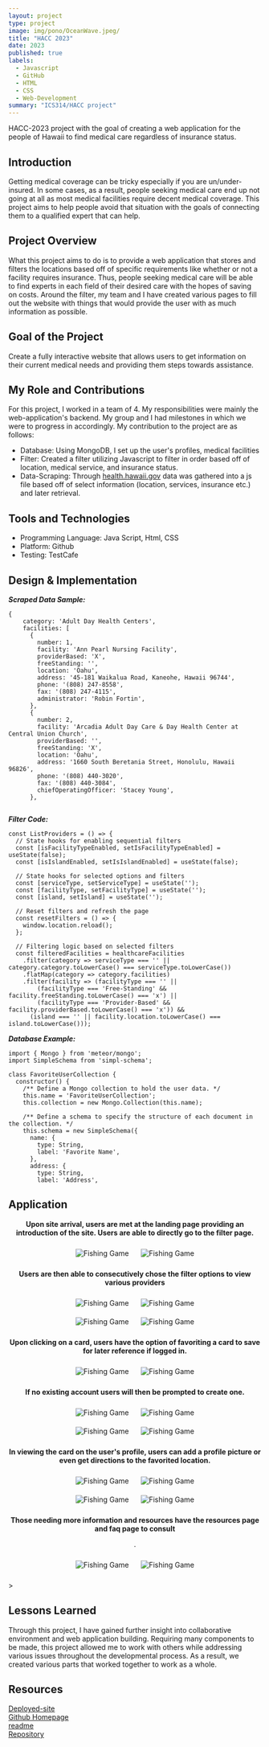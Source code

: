 ```yaml
---
layout: project
type: project
image: img/pono/OceanWave.jpeg/  
title: "HACC 2023"
date: 2023
published: true
labels:
  - Javascript
  - GitHub
  - HTML
  - CSS
  - Web-Development
summary: "ICS314/HACC project"
---
```


<!-- Brief project summary -->
HACC-2023 project with the goal of creating a web application for the people of Hawaii to find medical care regardless of insurance status. 

## Introduction

Getting medical coverage can be tricky especially if you are un/under-insured. In some cases, as a result, people seeking medical care end up not going at all as most medical facilities require decent medical coverage. This project aims to help people avoid that situation with the goals of connecting them to a qualified expert that can help.


## Project Overview

What this project aims to do is to provide a web application that stores and filters the locations based off of specific requirements like whether or not a facility requires insurance. Thus, people seeking medical care will be able to find experts in each field of their desired care with the hopes of saving on costs. Around the filter, my team and I have created various pages to fill out the website with things that would provide the user with as much information as possible. 

## Goal of the Project

Create a fully interactive website that allows users to get information on their current medical needs and providing them steps towards assistance. 

## My Role and Contributions

For this project, I worked in a team of 4. My responsibilities were mainly the web-application's backend. My group and I had milestones in which we were to progress in accordingly. My contribution to the project are as follows: 
- Database: Using MongoDB, I set up the user's profiles, medical facilities
- Filter: Created a filter utilizing Javascript to filter in order based off of location, medical service, and insurance status.
- Data-Scraping: Through [health.hawaii.gov](https://health.hawaii.gov/ohca/medicare-facilities/) data was gathered into a js file based off of select information (location, services, insurance etc.) and later retrieval.


## Tools and Technologies
- Programming Language: Java Script, Html, CSS
- Platform: Github
- Testing: TestCafe



## Design & Implementation
***Scraped Data Sample:***

```
{
    category: 'Adult Day Health Centers',
    facilities: [
      {
        number: 1,
        facility: 'Ann Pearl Nursing Facility',
        providerBased: 'X',
        freeStanding: '',
        location: 'Oahu',
        address: '45-181 Waikalua Road, Kaneohe, Hawaii 96744',
        phone: '(808) 247-8558',
        fax: '(808) 247-4115',
        administrator: 'Robin Fortin',
      },
      {
        number: 2,
        facility: 'Arcadia Adult Day Care & Day Health Center at Central Union Church',
        providerBased: '',
        freeStanding: 'X',
        location: 'Oahu',
        address: '1660 South Beretania Street, Honolulu, Hawaii 96826',
        phone: '(808) 440-3020',
        fax: '(808) 440-3084',
        chiefOperatingOfficer: 'Stacey Young',
      },  
      
```

***Filter Code:*** 

```
const ListProviders = () => {
  // State hooks for enabling sequential filters
  const [isFacilityTypeEnabled, setIsFacilityTypeEnabled] = useState(false);
  const [isIslandEnabled, setIsIslandEnabled] = useState(false);

  // State hooks for selected options and filters
  const [serviceType, setServiceType] = useState('');
  const [facilityType, setFacilityType] = useState('');
  const [island, setIsland] = useState('');

  // Reset filters and refresh the page
  const resetFilters = () => {
    window.location.reload();
  };

  // Filtering logic based on selected filters
  const filteredFacilities = healthcareFacilities
    .filter(category => serviceType === '' || category.category.toLowerCase() === serviceType.toLowerCase())
    .flatMap(category => category.facilities)
    .filter(facility => (facilityType === '' ||
        (facilityType === 'Free-Standing' && facility.freeStanding.toLowerCase() === 'x') ||
        (facilityType === 'Provider-Based' && facility.providerBased.toLowerCase() === 'x')) &&
      (island === '' || facility.location.toLowerCase() === island.toLowerCase())); 
```
***Database Example:***

```
import { Mongo } from 'meteor/mongo';
import SimpleSchema from 'simpl-schema';

class FavoriteUserCollection {
  constructor() {
    /** Define a Mongo collection to hold the user data. */
    this.name = 'FavoriteUserCollection';
    this.collection = new Mongo.Collection(this.name);

    /** Define a schema to specify the structure of each document in the collection. */
    this.schema = new SimpleSchema({
      name: {
        type: String,
        label: 'Favorite Name',
      },
      address: {
        type: String,
        label: 'Address',
```

## Application
<div style="text-align: center;">
 <p style="font-weight: bold;">Upon site arrival, users are met at the landing page providing an introduction of the site. Users are able to directly go to the filter page. 

</p>
    <div>
        <img src="/img/pono/1.PNG" alt="Fishing Game" style="max-width: 600px; display: inline-block; margin: 10px;" />
        <img src="/img/pono/2.PNG" alt="Fishing Game" style="max-width: 600px; display: inline-block; margin: 10px;" />
    </div>
 <p style="font-weight: bold;">Users are then able to consecutively chose the filter options to view various providers </p>
    <div>
        <img src="/img/pono/3.PNG" alt="Fishing Game" style="max-width: 600px; display: inline-block; margin: 10px;" />
        <img src="/img/pono/4.PNG" alt="Fishing Game" style="max-width: 600px; display: inline-block; margin: 10px;" />
    </div>
    <div>
        <img src="/img/pono/5.PNG" alt="Fishing Game" style="max-width: 600px; display: inline-block; margin: 10px;" />
        <img src="/img/pono/6.PNG" alt="Fishing Game" style="max-width: 600px; display: inline-block; margin: 10px;" />
    </div>
 <p style="font-weight: bold;">Upon clicking on a card, users have the option of favoriting a card to save for later reference if logged in. </p>
    <div>
        <img src="/img/pono/7.PNG" alt="Fishing Game" style="max-width: 600px; display: inline-block; margin: 10px;" />
        <img src="/img/pono/8.PNG" alt="Fishing Game" style="max-width: 600px; display: inline-block; margin: 10px;" />
    </div>
 <p style="font-weight: bold;">If no existing account users will then be prompted to create one.

</p>
    <div>
        <img src="/img/pono/9.PNG" alt="Fishing Game" style="max-width: 600px; display: inline-block; margin: 10px;" />
        <img src="/img/pono/10.PNG" alt="Fishing Game" style="max-width: 600px; display: inline-block; margin: 10px;" />
    </div>
    <div>
        <img src="/img/pono/11.PNG" alt="Fishing Game" style="max-width: 600px; display: inline-block; margin: 10px;" />
        <img src="/img/pono/12.PNG" alt="Fishing Game" style="max-width: 600px; display: inline-block; margin: 10px;" />
    </div>
 <p style="font-weight: bold;">In viewing the card on the user's profile, users can add a profile picture or even get directions to the favorited location.

</p>
    <div>
        <img src="/img/pono/13.PNG" alt="Fishing Game" style="max-width: 600px; display: inline-block; margin: 10px;" />
        <img src="/img/pono/14.PNG" alt="Fishing Game" style="max-width: 600px; display: inline-block; margin: 10px;" />
    </div>
    <div>
        <img src="/img/pono/15.PNG" alt="Fishing Game" style="max-width: 600px; display: inline-block; margin: 10px;" />
        <img src="/img/pono/16.PNG" alt="Fishing Game" style="max-width: 600px; display: inline-block; margin: 10px;" />
    </div>
 <p style="font-weight: bold;">Those needing more information and resources have the resources page and faq page to consult

. </p>
    <div>
        <img src="/img/pono/17.PNG" alt="Fishing Game" style="max-width: 600px; display: inline-block; margin: 10px;" />
        <img src="/img/pono/18.PNG" alt="Fishing Game" style="max-width: 600px; display: inline-block; margin: 10px;" />
    </div>
</div>>

## Lessons Learned

Through this project, I have gained further insight into collaborative environment and web application building. Requiring many components to be made, this project allowed me to work with others while addressing various issues throughout the developmental process. As a result, we created various parts that worked together to work as a whole. 







## Resources

[Deployed-site](https://ponohealthproviders.com/)   
[Github Homepage](https://team-jackfruit.github.io/PonoHealthProviders/)   
[readme](https://github.com/team-jackfruit/PonoHealthProviders/blob/main/README.md)   
[Repository](https://github.com/team-jackfruit/PonoHealthProviders)   


